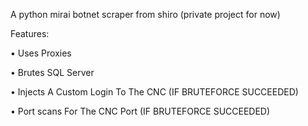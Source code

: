 A python mirai botnet scraper from shiro (private project for now)

Features:

• Uses Proxies

• Brutes SQL Server

• Injects A Custom Login To The CNC (IF BRUTEFORCE SUCCEEDED)

• Port scans For The CNC Port (IF BRUTEFORCE SUCCEEDED)
